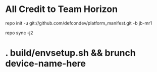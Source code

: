 All Credit to Team Horizon
===========================================================================
                                                                          
repo init -u git://github.com/defcondev/platform_manifest.git -b jb-mr1   
                                                                          
repo sync -j2                                                             
                                                                          
. build/envsetup.sh && brunch device-name-here                            
===========================================================================


